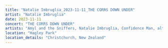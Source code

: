 ```yaml
---
title: "Natalie Imbruglia_2023-11-11_THE CORRS DOWN UNDER"
artist: "Natalie Imbruglia"
date: 2023-11-11
concert: "THE CORRS DOWN UNDER"
artists: "Amyl and the Sniffers, Natalie Imbruglia, Confidence Man, alt-J, Olly Murs, Will Young, A Flock of Seagulls, Bow Wow Wow, Blossoms, beabadoobee, Toni Childs, Germein, Corinne Bailey Rae, Björn Again, Scouting for Girls, Annie Mac, Jack Savoretti, The Corrs"
location: "Hagley Park"
location_details: "Christchurch, New Zealand"
---
```

